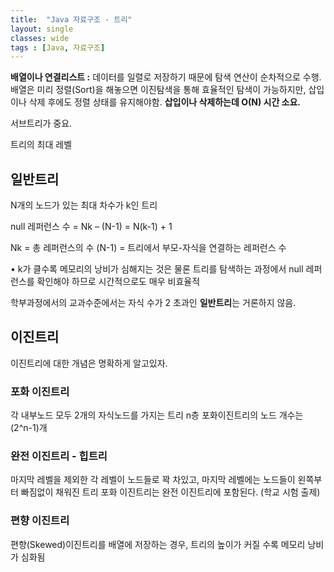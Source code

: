 ```yaml
---
title:  "Java 자료구조 - 트리"
layout: single
classes: wide
tags : [Java, 자료구조]
---
```


**배열이나 연결리스트 :**
데이터를 일렬로 저장하기 때문에 탐색 연산이 순차적으로 수행.
배열은 미리 정렬(Sort)을 해놓으면 이진탐색을 통해 효율적인
탐색이 가능하지만, 삽입이나 삭제 후에도 정렬 상태를 유지해야함.
**삽입이나 삭제하는데 O(N) 시간 소요.**



서브트리가 중요.

트리의 최대 레벨 


## 일반트리
N개의 노드가 있는 최대 차수가 k인 트리

null 레퍼런스 수 = Nk – (N-1) = N(k-1) + 1

Nk = 총 레퍼런스의 수
(N-1) = 트리에서 부모-자식을 연결하는 레퍼런스 수

• k가 클수록 메모리의 낭비가 심해지는 것은 물론 트리를
탐색하는 과정에서 null 레퍼런스를 확인해야 하므로
시간적으로도 매우 비효율적

학부과정에서의 교과수준에서는
자식 수가 2 초과인 **일반트리**는 거론하지 않음.

## 이진트리
이진트리에 대한 개념은 명확하게 알고있자.

### 포화 이진트리
각 내부노드 모두 2개의 자식노드를 가지는 트리
n층 포화이진트리의 노드 개수는 (2^n-1)개

### 완전 이진트리 - 힙트리
마지막 레벨을 제외한 각 레벨이 노드들로 꽉 차있고,
마지막 레벨에는 노드들이 왼쪽부터 빠짐없이 채워진 트리
포화 이진트리는 완전 이진트리에 포함된다.
(학교 시험 출제)

### 편향 이진트리
편향(Skewed)이진트리를 배열에 저장하는 경우, 트리의 높이가 커질
수록 메모리 낭비가 심화됨

